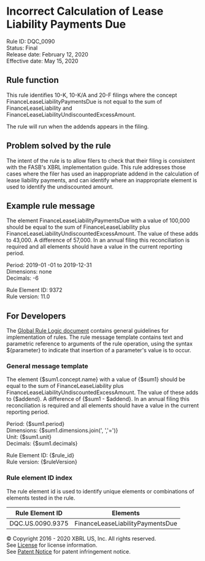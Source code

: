 # Incorrect Calculation of Lease Liability Payments Due  
Rule ID: DQC_0090  
Status: Final  
Release date: February 12, 2020  
Effective date: May 15, 2020  

## Rule function  
This rule identifies 10-K, 10-K/A and 20-F filings where the concept  FinanceLeaseLiabilityPaymentsDue is not equal to the sum of FinanceLeaseLiability and FinanceLeaseLiabilityUndiscountedExcessAmount.  

The rule will run when the addends appears in the filing.  

## Problem solved by the rule  
The intent of the rule is to allow filers to check that their filing is consistent with the  FASB's XBRL implementation  guide.  This rule addresses those cases where the filer has used an inappropriate addend in the calculation of lease liability payments, and can identify where an inappropriate element is used to identify the undiscounted amount.  

## Example rule message  
The element FinanceLeaseLiabilityPaymentsDue with a value of 100,000 should be equal to the sum of FinanceLeaseLiability plus FinanceLeaseLiabilityUndiscountedExcessAmount. The value of these adds to 43,000.  A difference of 57,000. In an annual filing this reconciliation is required and all elements should have a value in the current reporting period.  

Period: 2019-01 -01 to 2019-12-31  
Dimensions: none  
Decimals: -6  

Rule Element ID: 9372  
Rule version: 11.0  

## For Developers  
The [Global Rule Logic document](https://github.com/DataQualityCommittee/dqc_us_rules/blob/master/docs/GlobalRuleLogic.md) contains general guidelines for implementation of rules. The rule message template contains text and parametric reference to arguments of the rule operation, using the syntax ${parameter} to indicate that insertion of a parameter's value is to occur. 
  
### General message template  
The element {$sum1.concept.name} with a value of {$sum1} should be equal to the sum of FinanceLeaseLiability plus FinanceLeaseLiabilityUndiscountedExcessAmount. The value of these adds to {$addend}.  A difference of {$sum1 - $addend}. In an annual filing this reconciliation is required and all elements should have a value in the current reporting period.  

Period: {$sum1.period}  
Dimensions: {$sum1.dimensions.join(', ','=')}  
Unit: {$sum1.unit}  
Decimals: {$sum1.decimals}  

Rule Element ID: {$rule_id}  
Rule version: {$ruleVersion}  

### Rule element ID index  
The rule element id is used to identify unique elements or combinations of elements tested in the rule. 
  
|Rule Element ID|Elements|  
|--------|--------|  
|DQC.US.0090.9375|FinanceLeaseLiabilityPaymentsDue|  

© Copyright 2016 - 2020 XBRL US, Inc. All rights reserved.   
See [License](https://xbrl.us/dqc-license) for license information.  
See [Patent Notice](https://xbrl.us/dqc-patent) for patent infringement notice.  
